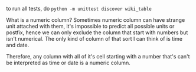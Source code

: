 to run all tests, do `python -m unittest discover wiki_table`

What is a numeric column?
Sometimes numeric column can have strange unit attached with them, it's impossible to predict all possible units or postfix, hence we can only exclude the column that start with numbers but isn't numerical. The only kind of column of that sort I can think of is time and date.

Therefore, any column with all of it's cell starting with a number that's can't be interpreted as time or date is a numeric column.
